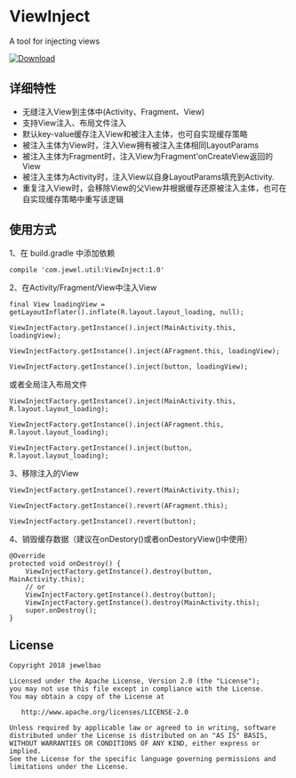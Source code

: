 # ViewInject
A tool for injecting views

[ ![Download](https://api.bintray.com/packages/jewelbao88/ComponentsMaven/ViewInject/images/download.svg) ](https://bintray.com/jewelbao88/ComponentsMaven/ViewInject/_latestVersion)

##  详细特性
- 无缝注入View到主体中(Activity、Fragment、View)
- 支持View注入、布局文件注入
- 默认key-value缓存注入View和被注入主体，也可自实现缓存策略
- 被注入主体为View时，注入View拥有被注入主体相同LayoutParams
- 被注入主体为Fragment时，注入View为Fragment'onCreateView返回的View
- 被注入主体为Activity时，注入View以自身LayoutParams填充到Activity.
- 重复注入View时，会移除View的父View并根据缓存还原被注入主体，也可在自实现缓存策略中重写该逻辑

## 使用方式

1、在 build.gradle 中添加依赖

```
compile 'com.jewel.util:ViewInject:1.0'
```

2、在Activity/Fragment/View中注入View

```
final View loadingView = getLayoutInflater().inflate(R.layout.layout_loading, null);

ViewInjectFactory.getInstance().inject(MainActivity.this, loadingView);

ViewInjectFactory.getInstance().inject(AFragment.this, loadingView);

ViewInjectFactory.getInstance().inject(button, loadingView);
```

或者全局注入布局文件

```
ViewInjectFactory.getInstance().inject(MainActivity.this, R.layout.layout_loading);

ViewInjectFactory.getInstance().inject(AFragment.this, R.layout.layout_loading);

ViewInjectFactory.getInstance().inject(button, R.layout.layout_loading);
```

3、移除注入的View

```
ViewInjectFactory.getInstance().revert(MainActivity.this);

ViewInjectFactory.getInstance().revert(AFragment.this);

ViewInjectFactory.getInstance().revert(button);
```

4、销毁缓存数据（建议在onDestory()或者onDestoryView()中使用）

```
@Override
protected void onDestroy() {
    ViewInjectFactory.getInstance().destroy(button, MainActivity.this);
    // or
    ViewInjectFactory.getInstance().destroy(button);
    ViewInjectFactory.getInstance().destroy(MainActivity.this);
    super.onDestroy();
}

```


## License

```
Copyright 2018 jewelbao

Licensed under the Apache License, Version 2.0 (the "License");
you may not use this file except in compliance with the License.
You may obtain a copy of the License at

   http://www.apache.org/licenses/LICENSE-2.0

Unless required by applicable law or agreed to in writing, software
distributed under the License is distributed on an "AS IS" BASIS,
WITHOUT WARRANTIES OR CONDITIONS OF ANY KIND, either express or implied.
See the License for the specific language governing permissions and
limitations under the License.
```